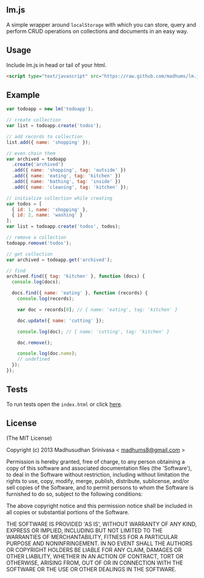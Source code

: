 ## lm.js

A simple wrapper around `localStorage` with which you can store, query and perform CRUD operations on collections and documents in an easy way.

## Usage

Include lm.js in head or tail of your html.

```html
<script type="text/javascript" src="https://raw.github.com/madhums/lm.js/master/lm.js"></script>
```

## Example

```js
var todoapp = new lm('todoapp');

// create collection
var list = todoapp.create('todos');

// add records to collection
list.add({ name: 'shopping' });

// even chain them
var archived = todoapp
  .create('archived')
  .add({ name: 'shopping', tag: 'outside' })
  .add({ name: 'eating', tag: 'kitchen' })
  .add({ name: 'bathing', tag: 'inside' })
  .add({ name: 'cleaning', tag: 'kitchen' });

// initialize collection while creating
var todos = [
  { id: 1, name: 'shopping' },
  { id: 2, name: 'washing' }
];
var list = todoapp.create('todos', todos);

// remove a collection
todoapp.remove('todos');

// get collection
var archived = todoapp.get('archived');

// find
archived.find({ tag: 'kitchen' }, function (docs) {
  console.log(docs);

  docs.find({ name: 'eating' }, function (records) {
    console.log(records);

    var doc = records[0]; // { name: 'eating', tag: 'kitchen' }

    doc.update({ name: 'cutting' });

    console.log(doc); // { name: 'cutting', tag: 'kitchen' }

    doc.remove();

    console.log(doc.name);
    // undefined
  });
});
```

## Tests
To run tests open the `index.html` or click [here](http://madhums.me/public/lm.js/).

## License
(The MIT License)

Copyright (c) 2013 Madhusudhan Srinivasa < [madhums8@gmail.com](mailto:madhums8@gmail.com) >

Permission is hereby granted, free of charge, to any person obtaining a copy of this software and associated documentation files (the 'Software'), to deal in the Software without restriction, including without limitation the rights to use, copy, modify, merge, publish, distribute, sublicense, and/or sell copies of the Software, and to permit persons to whom the Software is furnished to do so, subject to the following conditions:

The above copyright notice and this permission notice shall be included in all copies or substantial portions of the Software.

THE SOFTWARE IS PROVIDED 'AS IS', WITHOUT WARRANTY OF ANY KIND, EXPRESS OR IMPLIED, INCLUDING BUT NOT LIMITED TO THE WARRANTIES OF MERCHANTABILITY, FITNESS FOR A PARTICULAR PURPOSE AND NONINFRINGEMENT. IN NO EVENT SHALL THE AUTHORS OR COPYRIGHT HOLDERS BE LIABLE FOR ANY CLAIM, DAMAGES OR OTHER LIABILITY, WHETHER IN AN ACTION OF CONTRACT, TORT OR OTHERWISE, ARISING FROM, OUT OF OR IN CONNECTION WITH THE SOFTWARE OR THE USE OR OTHER DEALINGS IN THE SOFTWARE.
